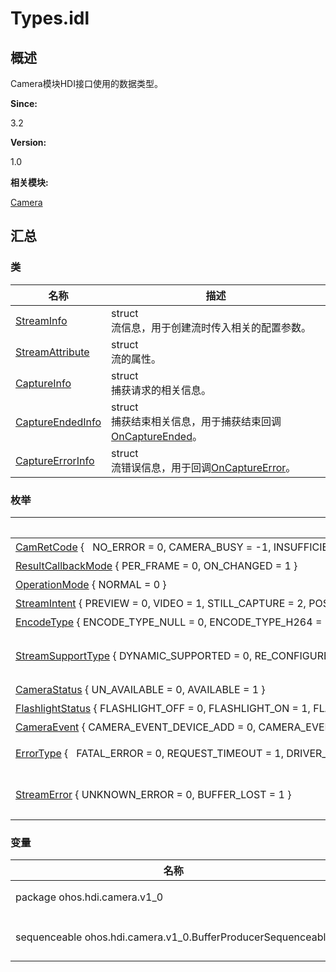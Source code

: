# Types.idl


## 概述

Camera模块HDI接口使用的数据类型。

**Since:**

3.2

**Version:**

1.0

**相关模块:**

[Camera](_camera.md)


## 汇总


### 类

  | 名称 | 描述 | 
| -------- | -------- |
| [StreamInfo](_stream_info.md) | struct<br/>流信息，用于创建流时传入相关的配置参数。 | 
| [StreamAttribute](_stream_attribute.md) | struct<br/>流的属性。 | 
| [CaptureInfo](_capture_info.md) | struct<br/>捕获请求的相关信息。 | 
| [CaptureEndedInfo](_capture_ended_info.md) | struct<br/>捕获结束相关信息，用于捕获结束回调[OnCaptureEnded](interface_i_stream_operator_callback.md#oncaptureended)。 | 
| [CaptureErrorInfo](_capture_error_info.md) | struct<br/>流错误信息，用于回调[OnCaptureError](interface_i_stream_operator_callback.md#oncaptureerror)。 | 


### 枚举

  | 名称 | 描述 | 
| -------- | -------- |
| [CamRetCode](_camera.md#camretcode)&nbsp;{&nbsp;&nbsp;&nbsp;NO_ERROR&nbsp;=&nbsp;0,&nbsp;CAMERA_BUSY&nbsp;=&nbsp;-1,&nbsp;INSUFFICIENT_RESOURCES&nbsp;=&nbsp;-2,&nbsp;INVALID_ARGUMENT&nbsp;=&nbsp;-3,&nbsp;&nbsp;&nbsp;METHOD_NOT_SUPPORTED&nbsp;=&nbsp;-4,&nbsp;CAMERA_CLOSED&nbsp;=&nbsp;-5,&nbsp;DEVICE_ERROR&nbsp;=&nbsp;-6,&nbsp;NO_PERMISSION&nbsp;=&nbsp;-7&nbsp;} | HDI接口的返回值。 | 
| [ResultCallbackMode](_camera.md#resultcallbackmode)&nbsp;{&nbsp;PER_FRAME&nbsp;=&nbsp;0,&nbsp;ON_CHANGED&nbsp;=&nbsp;1&nbsp;} | metadata的上报模式。 | 
| [OperationMode](_camera.md#operationmode)&nbsp;{&nbsp;NORMAL&nbsp;=&nbsp;0&nbsp;} | 流的使用模式。 | 
| [StreamIntent](_camera.md#streamintent)&nbsp;{&nbsp;PREVIEW&nbsp;=&nbsp;0,&nbsp;VIDEO&nbsp;=&nbsp;1,&nbsp;STILL_CAPTURE&nbsp;=&nbsp;2,&nbsp;POST_VIEW&nbsp;=&nbsp;3,&nbsp;&nbsp;&nbsp;ANALYZE&nbsp;=&nbsp;4,&nbsp;CUSTOM&nbsp;=&nbsp;5&nbsp;} | 流的类型。 | 
| [EncodeType](_camera.md#encodetype)&nbsp;{&nbsp;ENCODE_TYPE_NULL&nbsp;=&nbsp;0,&nbsp;ENCODE_TYPE_H264&nbsp;=&nbsp;1,&nbsp;ENCODE_TYPE_H265&nbsp;=&nbsp;2,&nbsp;ENCODE_TYPE_JPEG&nbsp;=&nbsp;3&nbsp;} | 流数据的编码类型。 | 
| [StreamSupportType](_camera.md#streamsupporttype)&nbsp;{&nbsp;DYNAMIC_SUPPORTED&nbsp;=&nbsp;0,&nbsp;RE_CONFIGURED_REQUIRED&nbsp;=&nbsp;1,&nbsp;NOT_SUPPORTED&nbsp;=&nbsp;2&nbsp;} | 对动态配置流的支持类型，使用场景参考[IsStreamsSupported](interface_i_stream_operator.md#isstreamssupported)。 | 
| [CameraStatus](_camera.md#camerastatus)&nbsp;{&nbsp;UN_AVAILABLE&nbsp;=&nbsp;0,&nbsp;AVAILABLE&nbsp;=&nbsp;1&nbsp;} | Camera设备状态。 | 
| [FlashlightStatus](_camera.md#flashlightstatus)&nbsp;{&nbsp;FLASHLIGHT_OFF&nbsp;=&nbsp;0,&nbsp;FLASHLIGHT_ON&nbsp;=&nbsp;1,&nbsp;FLASHLIGHT_UNAVAILABLE&nbsp;=&nbsp;2&nbsp;} | 闪光灯状态。 | 
| [CameraEvent](_camera.md#cameraevent)&nbsp;{&nbsp;CAMERA_EVENT_DEVICE_ADD&nbsp;=&nbsp;0,&nbsp;CAMERA_EVENT_DEVICE_RMV&nbsp;=&nbsp;1&nbsp;} | Camera事件。 | 
| [ErrorType](_camera.md#errortype)&nbsp;{&nbsp;&nbsp;&nbsp;FATAL_ERROR&nbsp;=&nbsp;0,&nbsp;REQUEST_TIMEOUT&nbsp;=&nbsp;1,&nbsp;DRIVER_ERROR&nbsp;=&nbsp;2,&nbsp;DEVICE_PREEMPT&nbsp;=&nbsp;3,&nbsp;&nbsp;&nbsp;DEVICE_DISCONNECT&nbsp;=&nbsp;4,&nbsp;DCAMERA_ERROR_BEGIN&nbsp;=&nbsp;1024,&nbsp;DCAMERA_ERROR_DEVICE_IN_USE,&nbsp;DCAMERA_ERROR_NO_PERMISSION&nbsp;} | 设备错误类型，用于设备错误回调[OnError](interface_i_camera_device_callback.md#onerror)。 | 
| [StreamError](_camera.md#streamerror)&nbsp;{&nbsp;UNKNOWN_ERROR&nbsp;=&nbsp;0,&nbsp;BUFFER_LOST&nbsp;=&nbsp;1&nbsp;} | 流错误类型，用于流错误类型[CaptureErrorInfo](_capture_error_info.md)。 | 


### 变量

  | 名称 | 描述 | 
| -------- | -------- |
| package&nbsp;ohos.hdi.camera.v1_0 | Camera设备接口的包路径。 | 
| sequenceable&nbsp;ohos.hdi.camera.v1_0.BufferProducerSequenceable | ohos.hdi.camera.v1_0序列，可用缓冲区生成器。 | 

